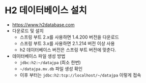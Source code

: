# H2 데이터베이스 설치

- https://www.h2database.com
- 다운로드 및 설치
  - 스프링 부트 2.x를 사용하면 1.4.200 버전을 다운로드 
  - 스프링 부트 3.x를 사용하면 2.1.214 버전 이상 사용
  - h2 데이터베이스 버전은 스프링 부트 버전에 맞춘다.
- 데이터베이스 파일 생성 방법
  - `jdbc:h2:~/datajpa` (최소 한번)
  - `~/datajpa.mv.db` 파일 생성 확인
  - 이후 부터는 `jdbc:h2:tcp://localhost/~/datajpa` 이렇게 접속